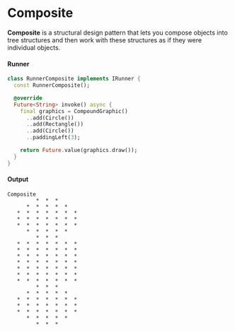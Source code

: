 Composite
===

**Composite** is a structural design pattern that lets you compose objects into tree structures and
then work with these structures as if they were individual objects.

#### Runner

```dart
class RunnerComposite implements IRunner {
  const RunnerComposite();

  @override
  Future<String> invoke() async {
    final graphics = CompoundGraphic()
      ..add(Circle())
      ..add(Rectangle())
      ..add(Circle())
      ..paddingLeft(3);

    return Future.value(graphics.draw());
  }
}
```

#### Output

```shell
Composite
         *  *  *        
      *  *  *  *  *     
   *  *  *  *  *  *  *  
   *  *  *  *  *  *  *  
   *  *  *  *  *  *  *  
      *  *  *  *  *     
         *  *  *  
   *  *  *  *  *  *  *
   *  *  *  *  *  *  *
   *  *  *  *  *  *  *
   *  *  *  *  *  *  *
   *  *  *  *  *  *  *
   *  *  *  *  *  *  *
   *  *  *  *  *  *  *
         *  *  *        
      *  *  *  *  *     
   *  *  *  *  *  *  *  
   *  *  *  *  *  *  *  
   *  *  *  *  *  *  *  
      *  *  *  *  *     
         *  *  * 
```